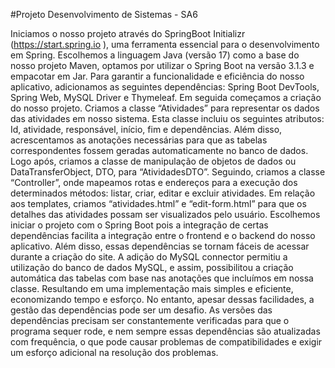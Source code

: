 #Projeto Desenvolvimento de Sistemas - SA6

Iniciamos o nosso projeto através do SpringBoot Initializr (https://start.spring.io ),
uma ferramenta essencial para o desenvolvimento em Spring. Escolhemos a
linguagem Java (versão 17) como a base do nosso projeto Maven, optamos por
utilizar o Spring Boot na versão 3.1.3 e empacotar em Jar. Para garantir a
funcionalidade e eficiência do nosso aplicativo, adicionamos as seguintes
dependências: Spring Boot DevTools, Spring Web, MySQL Driver e Thymeleaf.
Em seguida começamos a criação do nosso projeto. Criamos a classe “Atividades”
para representar os dados das atividades em nosso sistema. Esta classe incluiu os
seguintes atributos: Id, atividade, responsável, início, fim e dependências. Além
disso, acrescentamos as anotações necessárias para que as tabelas
correspondentes fossem geradas automaticamente no banco de dados.
Logo após, criamos a classe de manipulação de objetos de dados ou
DataTransferObject, DTO, para “AtividadesDTO”.
Seguindo, criamos a classe “Controller”, onde mapeamos rotas e endereços para a
execução dos determinados métodos: listar, criar, editar e excluir atividades.
Em relação aos templates, criamos “atividades.html” e “edit-form.html” para que os
detalhes das atividades possam ser visualizados pelo usuário.
Escolhemos iniciar o projeto com o Spring Boot pois a integração de certas
dependências facilita a integração entre o frontend e o backend do nosso aplicativo.
Além disso, essas dependências se tornam fáceis de acessar durante a criação do
site.
A adição do MySQL connector permitiu a utilização do banco de dados MySQL, e
assim, possibilitou a criação automática das tabelas com base nas anotações que
incluímos em nossa classe. Resultando em uma implementação mais simples e
eficiente, economizando tempo e esforço.
No entanto, apesar dessas facilidades, a gestão das dependências pode ser um
desafio. As versões das dependências precisam ser constantemente verificadas
para que o programa sequer rode, e nem sempre essas dependências são
atualizadas com frequência, o que pode causar problemas de compatibilidades e
exigir um esforço adicional na resolução dos problemas.
